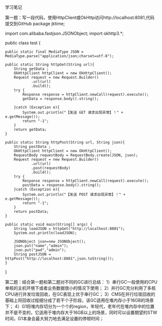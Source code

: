 学习笔记

第一题：写一段代码，使用HttpClient或OkHttp访问http://localhost:8081,代码提交到GitHub
package jktime;

import com.alibaba.fastjson.JSONObject;
import okhttp3.*;

public class test {

    public static final MediaType JSON = MediaType.parse("application/json;charset=utf-8");

    public static String httpGet(String url){
        String getData ;
        OkHttpClient httpClient = new OkHttpClient();
        Request request = new Request.Builder()
                .url(url)
                .build();
        try {
            Response response = httpClient.newCall(request).execute();
            getData = response.body().string();

        }catch (Exception e){
            System.out.println("【发送 GET 请求出现异常】！" + e.getMessage());
            return "-1";
        }
        return getData;
    }

    public static String httpPost(String url, String json){
        String postData ;
        OkHttpClient httpClient = new OkHttpClient();
        RequestBody requestBody = RequestBody.create(JSON, json);
        Request request = new Request.Builder()
                .url(url)
                .post(requestBody)
                .build();
        try {
            Response response = httpClient.newCall(request).execute();
            postData = response.body().string();
        }catch (Exception e){
            System.out.println("【发送 POST 请求出现异常】！" + e.getMessage());
            return "-1";
        }
        return postData;
    }

    public static void main(String[] args) {
        String loadJSON = httpGet("http://localhost:8801");
        System.out.println(loadJSON);

        JSONObject json=new JSONObject();
        json.put("name","admin");
        json.put("pwd","admin");
        String postJSON = httpPost("http://localhost:8801",json.toString());
    }
}

第二题：结合第一题和第二题对不同的GC进行总结：
1）串行GC一般使用的CPU单核的主机环境下或者业务数据很小的情况下使用；
2）并行GC充分利用了多核CPU进行并发垃圾回收，在GC表现上优于串行GC；
3）CMS在并行垃圾回收的基础上将回收过程细分成了若干个子阶段，该GC适用在堆内存小于16GB的场景下；
4）G1将堆内存切分为一个个的region，年轻代，老年代在堆内存中的位置并不是不变的，它适用于堆内存大于16GB以上的场景，同时可以设置期望的STW时间，G1本身会最大努力地去满足设置的停顿时间；